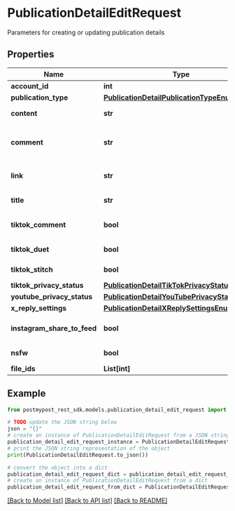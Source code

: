 # PublicationDetailEditRequest

Parameters for creating or updating publication details

## Properties

Name | Type | Description | Notes
------------ | ------------- | ------------- | -------------
**account_id** | **int** | Account ID | [optional] 
**publication_type** | [**PublicationDetailPublicationTypeEnum**](PublicationDetailPublicationTypeEnum.md) |  | 
**content** | **str** | Publication text | [optional] 
**comment** | **str** | First comment on the publication | [optional] 
**link** | **str** | External link for the publication | [optional] 
**title** | **str** | Publication title | [optional] 
**tiktok_comment** | **bool** | Allow comments on TikTok | [optional] 
**tiktok_duet** | **bool** | Allow duets on TikTok | [optional] 
**tiktok_stitch** | **bool** | Allow stitch on TikTok | [optional] 
**tiktok_privacy_status** | [**PublicationDetailTikTokPrivacyStatusEnum**](PublicationDetailTikTokPrivacyStatusEnum.md) |  | [optional] 
**youtube_privacy_status** | [**PublicationDetailYouTubePrivacyStatusEnum**](PublicationDetailYouTubePrivacyStatusEnum.md) |  | [optional] 
**x_reply_settings** | [**PublicationDetailXReplySettingsEnum**](PublicationDetailXReplySettingsEnum.md) |  | [optional] 
**instagram_share_to_feed** | **bool** | Share to Instagram feed | [optional] 
**nsfw** | **bool** | Not safe for work flag | [optional] 
**file_ids** | **List[int]** | File IDs | [optional] 

## Example

```python
from postmypost_rest_sdk.models.publication_detail_edit_request import PublicationDetailEditRequest

# TODO update the JSON string below
json = "{}"
# create an instance of PublicationDetailEditRequest from a JSON string
publication_detail_edit_request_instance = PublicationDetailEditRequest.from_json(json)
# print the JSON string representation of the object
print(PublicationDetailEditRequest.to_json())

# convert the object into a dict
publication_detail_edit_request_dict = publication_detail_edit_request_instance.to_dict()
# create an instance of PublicationDetailEditRequest from a dict
publication_detail_edit_request_from_dict = PublicationDetailEditRequest.from_dict(publication_detail_edit_request_dict)
```
[[Back to Model list]](../README.md#documentation-for-models) [[Back to API list]](../README.md#documentation-for-api-endpoints) [[Back to README]](../README.md)


